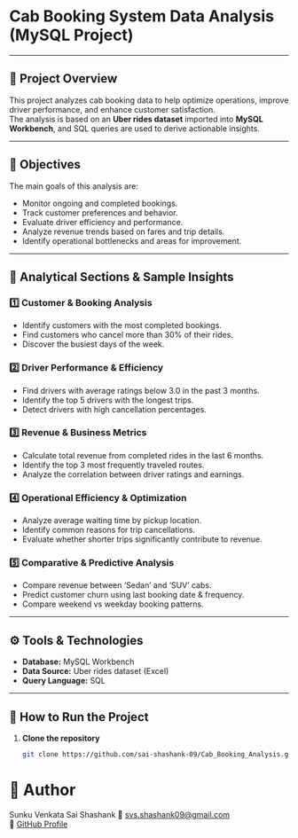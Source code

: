 # Cab Booking System Data Analysis (MySQL Project)
---
## 📌 Project Overview
This project analyzes cab booking data to help optimize operations, improve driver performance, and enhance customer satisfaction.  
The analysis is based on an **Uber rides dataset** imported into **MySQL Workbench**, and SQL queries are used to derive actionable insights.

---

## 🎯 Objectives
The main goals of this analysis are:
- Monitor ongoing and completed bookings.
- Track customer preferences and behavior.
- Evaluate driver efficiency and performance.
- Analyze revenue trends based on fares and trip details.
- Identify operational bottlenecks and areas for improvement.

---

## 🧠 Analytical Sections & Sample Insights

### **1️⃣ Customer & Booking Analysis**
- Identify customers with the most completed bookings.
- Find customers who cancel more than 30% of their rides.
- Discover the busiest days of the week.

### **2️⃣ Driver Performance & Efficiency**
- Find drivers with average ratings below 3.0 in the past 3 months.
- Identify the top 5 drivers with the longest trips.
- Detect drivers with high cancellation percentages.

### **3️⃣ Revenue & Business Metrics**
- Calculate total revenue from completed rides in the last 6 months.
- Identify the top 3 most frequently traveled routes.
- Analyze the correlation between driver ratings and earnings.

### **4️⃣ Operational Efficiency & Optimization**
- Analyze average waiting time by pickup location.
- Identify common reasons for trip cancellations.
- Evaluate whether shorter trips significantly contribute to revenue.

### **5️⃣ Comparative & Predictive Analysis**
- Compare revenue between ‘Sedan’ and ‘SUV’ cabs.
- Predict customer churn using last booking date & frequency.
- Compare weekend vs weekday booking patterns.

---

## ⚙️ Tools & Technologies
- **Database:** MySQL Workbench  
- **Data Source:** Uber rides dataset (Excel)
- **Query Language:** SQL 

---

## 🧾 How to Run the Project

1. **Clone the repository**
   ```bash
   git clone https://github.com/sai-shashank-09/Cab_Booking_Analysis.git

# 👤 Author
Sunku Venkata Sai Shashank
📧 svs.shashank09@gmail.com  
🔗 [GitHub Profile](https://github.com/sai-shashank-09)
